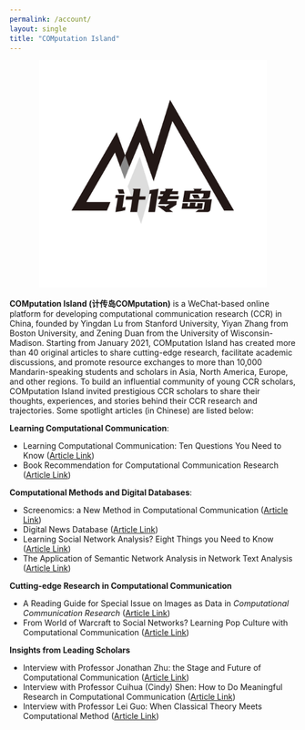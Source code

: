 ```yaml
---
permalink: /account/
layout: single
title: "COMputation Island"
---
```


<p align="center">
  <img src="/assets/images/jichuandao.jpg" width="400"/>
<br>
</p>

**COMputation Island (计传岛COMputation)** is a WeChat-based online platform for developing computational communication research (CCR) in China, founded by Yingdan Lu from Stanford University, Yiyan Zhang from Boston University, and Zening Duan from the University of Wisconsin-Madison. Starting from January 2021, COMputation Island has created more than 40 original articles to share cutting-edge research, facilitate academic discussions, and promote resource exchanges to more than 10,000 Mandarin-speaking students and scholars in Asia, North America, Europe, and other regions. To build an influential community of young CCR scholars, COMputation Island invited prestigious CCR scholars to share their thoughts, experiences, and stories behind their CCR research and trajectories. Some spotlight articles (in Chinese) are listed below:

**Learning Computational Communication**: 
* Learning Computational Communication: Ten Questions You Need to Know ([Article Link](https://mp.weixin.qq.com/s/Vgt-4LFa8-YkOjJFUxK52A))
* Book Recommendation for Computational Communication Research ([Article Link](https://mp.weixin.qq.com/s/Vgt-4LFa8-YkOjJFUxK52A))

**Computational Methods and Digital Databases**:
* Screenomics: a New Method in Computational Communication ([Article Link](https://bit.ly/3bUxgYs))
* Digital News Database ([Article Link](https://bit.ly/3w8vBp0))
* Learning Social Network Analysis? Eight Things you Need to Know ([Article Link](https://bit.ly/3A5Nwy6))
* The Application of Semantic Network Analysis in Network Text Analysis ([Article Link](https://bit.ly/3Dn5Guz))

**Cutting-edge Research in Computational Communication**
* A Reading Guide for Special Issue on Images as Data in <i>Computational Communication Research</i> ([Article Link](https://bit.ly/3K43mh5))
* From World of Warcraft to Social Networks? Learning Pop Culture with Computational Communication ([Article Link](https://bit.ly/3w6luBl))

**Insights from Leading Scholars**
* Interview with Professor Jonathan Zhu: the Stage and Future of Computational Communication ([Article Link](https://bit.ly/3JTZZcB))
* Interview with Professor Cuihua (Cindy) Shen: How to Do Meaningful Research in Computational Communication ([Article Link](https://bit.ly/3PphFxF))
* Interview with Professor Lei Guo: When Classical Theory Meets Computational Method ([Article Link](https://bit.ly/3dssPod))
